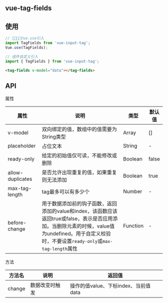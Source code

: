 ## vue-tag-fields

## 使用
```js
// Vue.use引入
import TagFields from 'vue-input-tag';
Vue.use(TagFields);

// 组件自定义引入
import { TagFields } from 'vue-input-tag';
```
```html
<tag-fields v-model="data"></tag-fields>
```

## API

属性  
  
|属性|说明|类型|默认值|  
|---|--|--|--|
|v-model|双向绑定的值，数组中的值需要为String类型|Array|[]|
|placeholder|占位文本|String|-|
|ready-only|给定的初始值仅可读，不能修改或删除|Boolean|false|
|allow-duplicates|是否允许出现重复的值，如果重复则无法添加|Boolean|true|
|max-tag-length|tag最多可以有多少个|Number|-
|before-change|用于数据添加前的钩子函数，返回添加的value和index，该函数应该返回true或false，表示是否应用添加。当删除元素的时候，value值为undefined。用于自定义校验时，不要设置``ready-only``或``max-tag-length``属性|Function|-|  


方法 

|方法名|说明|返回值|
|--|--|--|
|change|数据改变时触发|操作的值value、下标index、当前值data|  
